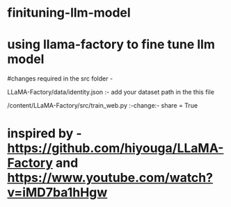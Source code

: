 # finituning-llm-model
# using llama-factory to fine tune llm model



#changes required in the src folder -

LLaMA-Factory/data/identity.json  :-  add your dataset path in the this file

/content/LLaMA-Factory/src/train_web.py  :-change:- share = True



# inspired by - https://github.com/hiyouga/LLaMA-Factory and https://www.youtube.com/watch?v=iMD7ba1hHgw


